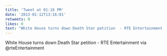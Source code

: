 ```yaml
---
title: 'Tweet at 01:16 PM'
date: '2013-01-12T13:16:01'
retweets: 0
likes: 0
text: "White House turns down Death Star petition  - RTE Entertainment via @rteEntertainment"
---
```

White House turns down Death Star petition  - RTE Entertainment via @rteEntertainment